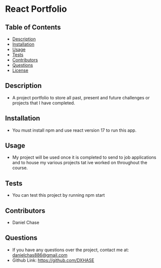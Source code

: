 
  # React Portfolio


  ## Table of Contents

  - [Description](#description)
  - [Installation](#installation)
  - [Usage](#usage)
  - [Tests](#tests)
  - [Contributors](#contributors)
  - [Questions](#questions)
  - [License](#license)

  ## Description
  - A project portfolio to store all past, present and future challenges or projects that I have completed.

  ## Installation
  - You must install npm and use react version 17 to run this app.

  ## Usage
  - My project will be used once it is completed to send to job applications and to house my various projects tat ive worked on throughout the course.

  ## Tests
  - You can test this project by running npm start

  ## Contributors
  - Daniel Chase

  ## Questions
  - If you have any questions over the project, contact me at: danielchas886@gmail.com
  - Github Link: https://github.com/DXHASE

 
